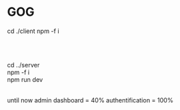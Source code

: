 # GOG



cd  ./client
npm -f i

<br/>
<br/>

cd  ../server
<br/>
npm -f i
<br/>
npm run dev 
<br/>
<br/>


until now admin dashboard = 40%
authentification = 100%



